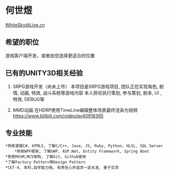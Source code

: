 # 何世煜
WhiteSky@Live.cn

## 希望的职位
游戏客户端开发，或者由您选择更适合的位置

## 已有的UNITY3D相关经验
1. SRPG游戏开发（尚未上市）
	本项目是SRPG游戏项目, 团队正在实现角色, 剧情, 动画, 特效, 战斗系统等游戏内容
	本人担任执行策划, 参与策划, 剧本, UI , 特效, DEBUG等

2. MMD动画
	在HDRP使用TimeLine编辑整体场景最终渲染为视频
	https://www.bilibili.com/video/av40918395
## 专业技能
	*熟练掌握C#, HTML5, 了解C/C++, Java, JS, Ruby, Python, HLSL, SQL Server
    	*熟练WPF框架, 了解UWP, ASP.Net, Entity Framework, Spring Boot
	*熟悉MVVM,MCV架构, 了解Git, Github使用
	*了解Factory Pattern等Design Pattern
	*CET-4, 本科,自学能力强, 有责任心并追求一定水准, 善于交流
